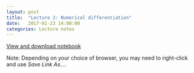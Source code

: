 ```yaml
---
layout: post
title:  "Lecture 2: Numerical differentiation" 
date:   2017-01-23 14:00:00
categories: Lecture notes
---
```


[View and download notebook](http://nbviewer.jupyter.org/github/ggorman/Numerical-methods-1/blob/master/notebook/differentiation.ipynb)

Note: Depending on your choice of browser, you may need to right-click and use *Save Link As...*.

